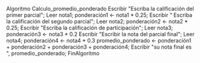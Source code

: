 Algoritmo Calculo_promedio_ponderado
	Escribir "Escriba la calificación del primer parcial";
	Leer nota1;
	ponderación1 <- nota1 * 0.25;
	Escribir " Escriba la calificación del segundo parcial";
	Leer nota2;
	ponderación2 <- nota2 * 0.25;
	Escribir "Escriba la calificación de participación";
	Leer nota3;
	ponderación3 <- nota3 * 0.2
	Escribir "Escribir la nota del parcial final";
	Leer nota4;
	ponderación4 <- nota4 * 0.3
	promedio_ponderado <- ponderación1 + ponderación2 + ponderación3 + ponderación4;
	Escribir "su nota final es ", promedio_ponderado;
FinAlgoritmo

